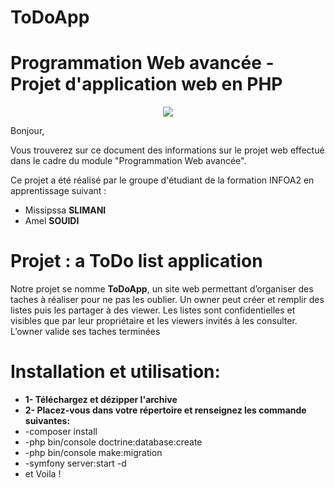 # ToDoApp
# Programmation Web avancée - Projet d'application web en PHP

<p align="center"><img src="https://yookkan.com/wp-content/uploads/2019/02/todolist-vert.png">
</p>

Bonjour,

Vous trouverez sur ce document des informations sur le projet web effectué dans le cadre du module "Programmation Web avancée".

Ce projet a été réalisé par le groupe d'étudiant de la formation INFOA2 en apprentissage suivant :
* Missipssa __SLIMANI__
* Amel __SOUIDI__


# Projet : a ToDo list application

Notre projet se nomme __ToDoApp__, un site web permettant d’organiser des taches à réaliser pour ne pas les oublier. Un owner peut créer
et remplir des listes puis les partager à des viewer. Les listes sont confidentielles et visibles que par leur
propriétaire et les viewers invités à les consulter. L’owner valide ses taches terminées

# Installation et utilisation:
* __1- Téléchargez et dézipper l'archive__
* __2- Placez-vous dans votre répertoire et renseignez les commande suivantes:__
* -composer install
* -php bin/console doctrine:database:create
* -php bin/console make:migration
* -symfony server:start -d
* et Voila !
